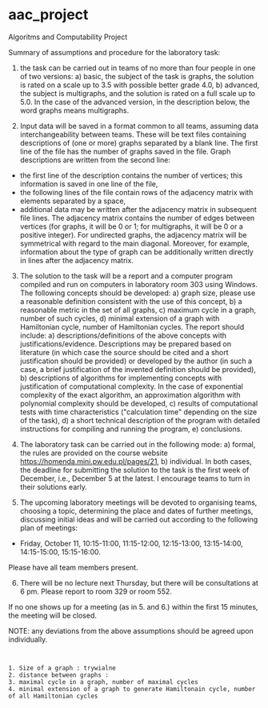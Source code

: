 # aac_project

Algoritms and Computability Project

Summary of assumptions and procedure for the laboratory task:

1. the task can be carried out in teams of no more than four people in one of two versions:
a) basic, the subject of the task is graphs, the solution is rated on a scale up to 3.5 with possible better grade 4.0,
b) advanced, the subject is multigraphs, and the solution is rated on a full scale up to 5.0.
In the case of the advanced version, in the description below, the word graphs means multigraphs.

2. Input data will be saved in a format common to all teams, assuming data interchangeability between teams. These will be text files containing descriptions of (one or more) graphs separated by a blank line. The first line of the file has the number of graphs saved in the file. Graph descriptions are written from the second line:
- the first line of the description contains the number of vertices; this information is saved in one line of the file,
- the following lines of the file contain rows of the adjacency matrix with elements separated by a space,
- additional data may be written after the adjacency matrix in subsequent file lines.
The adjacency matrix contains the number of edges between vertices (for graphs, it will be 0 or 1; for multigraphs, it will be 0 or a positive integer). For undirected graphs, the adjacency matrix will be symmetrical with regard to the main diagonal. Moreover, for example, information about the type of graph can be additionally written directly in lines after the adjacency matrix.

3. The solution to the task will be a report and a computer program compiled and run on computers in laboratory room 303 using Windows. The following concepts should be developed:
a) graph size, please use a reasonable definition consistent with the use of this concept,
b) a reasonable metric in the set of all graphs,
c) maximum cycle in a graph, number of such cycles,
d) minimal extension of a graph with Hamiltonian cycle, number of Hamiltonian cycles.
The report should include:
a) descriptions/definitions of the above concepts with justifications/evidence. Descriptions may be prepared based on literature (in which case the source should be cited and a short justification should be provided) or developed by the author (in such a case, a brief justification of the invented definition should be provided),
b) descriptions of algorithms for implementing concepts with justification of computational complexity. In the case of exponential complexity of the exact algorithm, an approximation algorithm with polynomial complexity should be developed,
c) results of computational tests with time characteristics ("calculation time" depending on the size of the task),
d) a short technical description of the program with detailed instructions for compiling and running the program,
e) conclusions.

4. The laboratory task can be carried out in the following mode:
a) formal, the rules are provided on the course website https://homenda.mini.pw.edu.pl/pages/21,
b) individual.
In both cases, the deadline for submitting the solution to the task is the first week of December, i.e., December 5 at the latest. I encourage teams to turn in their solutions early.

5. The upcoming laboratory meetings will be devoted to organising teams, choosing a topic, determining the place and dates of further meetings, discussing initial ideas and will be carried out according to the following plan of meetings:
- Friday, October 11, 10:15-11:00, 11:15-12:00, 12:15-13:00, 13:15-14:00, 14:15-15:00, 15:15-16:00.

Please have all team members present.

6. There will be no lecture next Thursday, but there will be consultations at 6 pm. Please report to room 329 or room 552.

If no one shows up for a meeting (as in 5. and 6.) within the first 15 minutes, the meeting will be closed.

NOTE: any deviations from the above assumptions should be agreed upon individually.

```


1. Size of a graph : trywialne
2. distance between graphs :
3. maximal cycle in a graph, number of maximal cycles
4. minimal extension of a graph to generate Hamiltonain cycle, number of all Hamiltonian cycles

